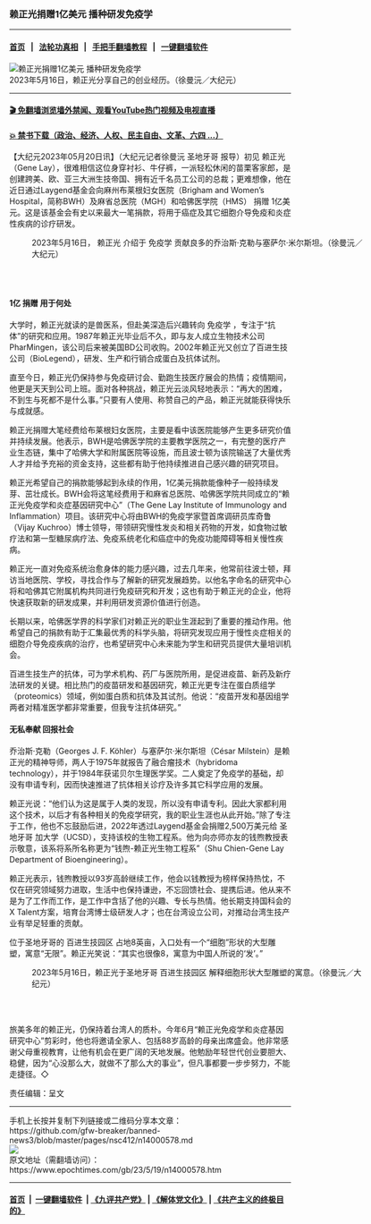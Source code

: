### 赖正光捐赠1亿美元 播种研发免疫学
------------------------

#### [首页](https://github.com/gfw-breaker/banned-news3/blob/master/README.md) &nbsp;&nbsp;|&nbsp;&nbsp; [法轮功真相](https://github.com/begood0513/basic/blob/master/README.md)  &nbsp;&nbsp;|&nbsp;&nbsp; [手把手翻墙教程](https://github.com/gfw-breaker/guides/wiki)  &nbsp;&nbsp;|&nbsp;&nbsp; [一键翻墙软件](https://github.com/gfw-breaker/nogfw/blob/master/README.md)  



<div><img alt="赖正光捐赠1亿美元 播种研发免疫学" class="attachment-djy_600_400 size-djy_600_400 wp-post-image" src="https://i.epochtimes.com/assets/uploads/2023/05/id14000583-d115cae10b3fcf4f655e82a3fb69fe85-600x400.jpg"/>
<div class="caption">
 2023年5月16日，赖正光分享自己的创业经历。（徐曼沅／大纪元）
</div></div><hr/>

#### [ 🎬  免翻墙浏览墙外禁闻、观看YouTube热门视频及电视直播](https://github.com/gfw-breaker/HelloWorld)

#### [ 💥  禁书下载（政治、经济、人权、民主自由、文革、六四 ...）](https://github.com/gfw-breaker/books/blob/master/README.md)

<div><p>
 【大纪元2023年05月20日讯】（大纪元记者徐曼沅
 <ok href="https://www.epochtimes.com/gb/tag/%E5%9C%A3%E5%9C%B0%E7%89%99%E5%93%A5.html">
  圣地牙哥
 </ok>
 报导）初见
 <ok href="https://www.epochtimes.com/gb/tag/%E8%B5%96%E6%AD%A3%E5%85%89.html">
  赖正光
 </ok>
 （Gene Lay），很难相信这位身穿衬衫、牛仔裤，一派轻松休闲的苗栗客家郎，是创建跨美、欧、亚三大洲生技帝国、拥有近千名员工公司的总裁；更难想像，他在近日通过Laygend基金会向麻州布莱根妇女医院（Brigham and Women’s Hospital，简称BWH）及麻省总医院（MGH）和哈佛医学院（HMS）
 <ok href="https://www.epochtimes.com/gb/tag/%E6%8D%90%E8%B5%A0.html">
  捐赠
 </ok>
 1亿美元。这是该基金会有史以来最大一笔捐款，将用于癌症及其它细胞介导免疫和炎症性疾病的诊疗研发。
</p>
<figure aria-describedby="caption-attachment-14000581" class="wp-caption aligncenter" id="attachment_14000581" style="width: 600px">
 <ok href="https://i.epochtimes.com/assets/uploads/2023/05/id14000581-7056c1e360701697902b60a98800c6e9.jpg" target="_blank">
  <img alt="" class="size-large wp-image-14000581" src="https://i.epochtimes.com/assets/uploads/2023/05/id14000581-7056c1e360701697902b60a98800c6e9-600x375.jpg"/>
 </ok>
 <br/><figcaption class="wp-caption-text" id="caption-attachment-14000581">
  2023年5月16日，
  <ok href="https://www.epochtimes.com/gb/tag/%E8%B5%96%E6%AD%A3%E5%85%89.html">
   赖正光
  </ok>
  介绍于
  <ok href="https://www.epochtimes.com/gb/tag/%E5%85%8D%E7%96%AB%E5%AD%A6.html">
   免疫学
  </ok>
  贡献良多的乔治斯·克勒与塞萨尔·米尔斯坦。（徐曼沅／大纪元）
 </figcaption><br/>
</figure><br/>
<h4>
 1亿
 <ok href="https://www.epochtimes.com/gb/tag/%E6%8D%90%E8%B5%A0.html">
  捐赠
 </ok>
 用于何处
</h4>
<p>
 大学时，赖正光就读的是兽医系，但赴美深造后兴趣转向
 <ok href="https://www.epochtimes.com/gb/tag/%E5%85%8D%E7%96%AB%E5%AD%A6.html">
  免疫学
 </ok>
 ，专注于“抗体”的研究和应用。1987年赖正光毕业后不久，即与友人成立生物技术公司PharMingen，该公司后来被美国BD公司收购。2002年赖正光又创立了百进生技公司（BioLegend），研发、生产和行销合成蛋白及抗体试剂。
</p>
<p>
 直至今日，赖正光仍保持参与免疫研讨会、勤跑生技医疗展会的热情；疫情期间，他更是天天到公司上班。面对各种挑战，赖正光云淡风轻地表示：“再大的困难，不到生与死都不是什么事。”只要有人使用、称赞自己的产品，赖正光就能获得快乐与成就感。
</p>
<p>
 赖正光捐赠大笔经费给布莱根妇女医院，主要是看中该医院能够产生更多研究价值并持续发展。他表示，BWH是哈佛医学院的主要教学医院之一，有完整的医疗产业生态链，集中了哈佛大学和附属医院等设施，而且波士顿为该院输送了大量优秀人才并给予充裕的资金支持，这些都有助于他持续推进自己感兴趣的研究项目。
</p>
<p>
 赖正光希望自己的捐款能够起到永续的作用，1亿美元捐款能像种子一般持续发芽、茁壮成长。BWH会将这笔经费用于和麻省总医院、哈佛医学院共同成立的“赖正光免疫学和炎症基因研究中心”（The Gene Lay Institute of Immunology and Inflammation）项目。该研究中心将由BWH的免疫学家暨首席调研员库奇鲁（Vijay Kuchroo）博士领导，带领研究慢性发炎和相关药物的开发，如食物过敏疗法和第一型糖尿病疗法、免疫系统老化和癌症中的免疫功能障碍等相关慢性疾病。
</p>
<p>
 赖正光一直对免疫系统治愈身体的能力感兴趣，过去几年来，他常前往波士顿，拜访当地医院、学校，寻找合作与了解新的研究发展趋势。以他名字命名的研究中心将和哈佛其它附属机构共同进行免疫研究和开发；这也有助于赖正光的企业，他将快速获取新的研发成果，并利用研发资源价值进行创造。
</p>
<p>
 长期以来，哈佛医学界的科学家们对赖正光的职业生涯起到了重要的推动作用。他希望自己的捐款有助于汇集最优秀的科学头脑，将研究发现应用于慢性炎症相关的细胞介导免疫疾病的治疗，也希望研究中心未来能为学生和研究员提供大量培训机会。
</p>
<p>
 百进生技生产的抗体，可为学术机构、药厂与医院所用，是促进疫苗、新药及新疗法研发的关键。相比热门的疫苗研发和基因研究，赖正光更专注在蛋白质组学（proteomics）领域，例如蛋白质和抗体及其试剂。他说：“疫苗开发和基因组学两者对精准医学都非常重要，但我专注抗体研究。”
</p>
<h4>
 无私奉献 回报社会
</h4>
<p>
 乔治斯·克勒（Georges J. F. Köhler）与塞萨尔·米尔斯坦（César Milstein）是赖正光的精神导师，两人于1975年就报告了融合瘤技术（hybridoma technology），并于1984年获诺贝尔生理医学奖。二人奠定了免疫学的基础，却没有申请专利，因而快速推进了抗体相关诊疗及许多其它科学应用的发展。
</p>
<p>
 赖正光说：“他们认为这是属于人类的发现，所以没有申请专利。因此大家都利用这个技术，以后才有各种相关的免疫学研究，我的职业生涯也从此开始。”除了专注于工作，他也不忘鼓励后进，2022年透过Laygend基金会捐赠2,500万美元给
 <ok href="https://www.epochtimes.com/gb/tag/%E5%9C%A3%E5%9C%B0%E7%89%99%E5%93%A5.html">
  圣地牙哥
 </ok>
 加大学（UCSD），支持该校的生物工程系。他为向亦师亦友的钱煦教授表示敬意，该系将系所名称更为“钱煦-赖正光生物工程系”（Shu Chien-Gene Lay Department of Bioengineering）。
</p>
<p>
 赖正光表示，钱煦教授以93岁高龄继续工作，他会以钱教授为榜样保持热忱，不仅在研究领域努力进取，生活中也保持谦逊，不忘回馈社会、提携后进。他从来不是为了工作而工作，是工作中含括了他的兴趣、专长与热情。他长期支持国科会的X Talent方案，培育台湾博士级研发人才；也在台湾设立公司，对推动台湾生技产业有举足轻重的贡献。
</p>
<p>
 位于圣地牙哥的
 <ok href="https://www.epochtimes.com/gb/tag/%E7%99%BE%E8%BF%9B%E7%94%9F%E6%8A%80%E5%9B%AD%E5%8C%BA.html">
  百进生技园区
 </ok>
 占地8英亩，入口处有一个“细胞”形状的大型雕塑，寓意“无限”。赖正光笑说：“其实也很像8，寓意为中国人所说的‘发’。”
</p>
<figure aria-describedby="caption-attachment-14000580" class="wp-caption aligncenter" id="attachment_14000580" style="width: 600px">
 <ok href="https://i.epochtimes.com/assets/uploads/2023/05/id14000580-55eab6e41f5fc20ab2450d5ba0b9ee6c.jpg" target="_blank">
  <img alt="" class="size-large wp-image-14000580" src="https://i.epochtimes.com/assets/uploads/2023/05/id14000580-55eab6e41f5fc20ab2450d5ba0b9ee6c-600x375.jpg"/>
 </ok>
 <br/><figcaption class="wp-caption-text" id="caption-attachment-14000580">
  2023年5月16日，赖正光于圣地牙哥
  <ok href="https://www.epochtimes.com/gb/tag/%E7%99%BE%E8%BF%9B%E7%94%9F%E6%8A%80%E5%9B%AD%E5%8C%BA.html">
   百进生技园区
  </ok>
  解释细胞形状大型雕塑的寓意。（徐曼沅／大纪元）
 </figcaption><br/>
</figure><br/>
<p>
 旅美多年的赖正光，仍保持着台湾人的质朴。今年6月“赖正光免疫学和炎症基因研究中心”剪彩时，他也将邀请全家人、包括88岁高龄的母亲出席盛会。他非常感谢父母重视教育，让他有机会在更广阔的天地发展。他勉励年轻世代创业要胆大、稳健，因为“心没那么大，就做不了那么大的事业”，但凡事都要一步步努力，不能走捷径。◇
</p>
<p>
 责任编辑：呈文
</p>
</div>
<hr/>
手机上长按并复制下列链接或二维码分享本文章：<br/>
https://github.com/gfw-breaker/banned-news3/blob/master/pages/nsc412/n14000578.md <br/>
<a href='https://github.com/gfw-breaker/banned-news3/blob/master/pages/nsc412/n14000578.md'><img src='https://github.com/gfw-breaker/banned-news3/blob/master/pages/nsc412/n14000578.md.png'/></a> <br/>
原文地址（需翻墙访问）：https://www.epochtimes.com/gb/23/5/19/n14000578.htm


------------------------
#### [首页](https://github.com/gfw-breaker/banned-news3/blob/master/README.md) &nbsp;|&nbsp; [一键翻墙软件](https://github.com/gfw-breaker/nogfw/blob/master/README.md) &nbsp;| [《九评共产党》](https://github.com/gfw-breaker/9ping.md/blob/master/README.md#九评之一评共产党是什么) | [《解体党文化》](https://github.com/gfw-breaker/jtdwh.md/blob/master/README.md) | [《共产主义的终极目的》](https://github.com/gfw-breaker/gczydzjmd.md/blob/master/README.md)


<img src='http://gfw-breaker.win/banned-news3/pages/nsc412/n14000578.md' width='0px' height='0px'/>